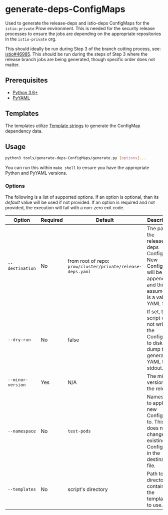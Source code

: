 # generate-deps-ConfigMaps

Used to generate the release-deps and istio-deps ConfigMaps for the `istio-private` Prow environment. This is needed for the security release processes
to ensure the jobs are depending on the appropriate repositories in the `istio-private` org.

This should ideally be run during Step 3 of the branch cutting process, see: [istio#46985](https://github.com/istio/istio/issues/46985).
This should be run during the steps of Step 3 where the release branch jobs are being generated, though specific order does not matter.

## Prerequisites

- [Python 3.6+](https://www.python.org/downloads/)
- [PyYAML](https://pyyaml.org/wiki/PyYAMLDocumentation)

## Templates

The templates utilize [Template strings](https://docs.python.org/3.4/library/string.html#template-strings) to generate the ConfigMap dependency data.

## Usage

```bash
python3 tools/generate-deps-ConfigMaps/generate.py [options]...
```

You can run this within `make shell` to ensure you have the appropriate Python and PyYAML versions.

### Options

The following is a list of supported options. If an option is optional, than its _default_ value will be used if not provided. If an option is required
and not provided, the execution will fail with a non-zero exit code.

| Option | Required | Default | Description |
| ------ | -------- | ------- | ----------- |
| `--destination` | No | from root of repo: `prow/cluster/private/release-deps.yaml` | The path to the release-deps ConfigMap. New ConfigMaps will be appended and this assumes it is a valid YAML file. |
| `--dry-run` | No | false | If set, the script will not write the ConfigMaps to disk, but dump the generated YAML to stdout. |
| `--minor-version` | Yes | N/A | The minor version of the release. |
| `--namespace` | No | `test-pods` | Namespace to apply the new ConfigMaps to. This does not change existing ConfigMaps in the destination file. |
| `--templates` | No | script's directory | Path to directory containing the templates to use. |
